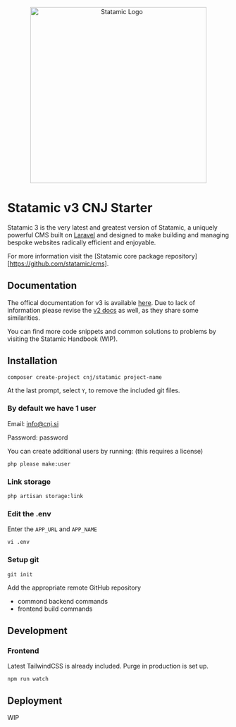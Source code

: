 <p align="center"><img src="https://statamic.com/assets/branding/Statamic-Logo+Wordmark-Rad.svg" width="400" alt="Statamic Logo" /></p>

# Statamic v3 CNJ Starter

Statamic 3 is the very latest and greatest version of Statamic, a uniquely powerful CMS built on [Laravel](https://laravel.com) and designed to make building and managing bespoke websites radically efficient and enjoyable.

For more information visit the [Statamic core package repository][https://github.com/statamic/cms].

## Documentation

The offical documentation for v3 is available [here](https://statamic.dev/). Due to lack of information please revise the [v2 docs](https://docs.statamic.com/) as well, as they share some similarities.

You can find more code snippets and common solutions to problems by visiting the Statamic Handbook (WIP).

## Installation

```
composer create-project cnj/statamic project-name
```

At the last prompt, select `Y`, to remove the included git files.

### By default we have 1 user

Email: info@cnj.si

Password: password

You can create additional users by running: (this requires a license)
```
php please make:user
```

### Link storage

```
php artisan storage:link
```

### Edit the .env

Enter the `APP_URL` and `APP_NAME`

```
vi .env
```

### Setup git

```
git init
```

Add the appropriate remote GitHub repository

-   commond backend commands
-   frontend build commands

## Development

### Frontend

Latest TailwindCSS is already included. Purge in production is set up.

```
npm run watch
```

## Deployment

WIP
